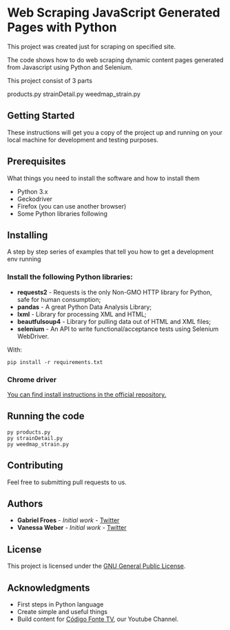 # Web Scraping JavaScript Generated Pages with Python

This project was created just for scraping on specified site.

The code shows how to do web scraping dynamic content pages generated from Javascript using Python and Selenium.

This project consist of 3 parts

products.py
strainDetail.py
weedmap_strain.py

## Getting Started

These instructions will get you a copy of the project up and running on your local machine for development and testing purposes.

## Prerequisites

What things you need to install the software and how to install them

* Python 3.x
* Geckodriver
* Firefox (you can use another browser)
* Some Python libraries following

## Installing

A step by step series of examples that tell you how to get a development env running

### Install the following Python libraries:

 * **requests2** - Requests is the only Non-GMO HTTP library for Python, safe for human consumption;
 * **pandas** - A great Python Data Analysis Library;
 * **lxml** - Library for processing XML and HTML;
 * **beautfulsoup4** - Library for pulling data out of HTML and XML files;
 * **selenium** - An API to write functional/acceptance tests using Selenium WebDriver.

With:
```
pip install -r requirements.txt
```

### Chrome driver 

[You can find install instructions in the official repository.](https://chromedriver.chromium.org/downloads)


## Running the code

```
py products.py
py strainDetail.py
py weedmap_strain.py
```

## Contributing

Feel free to submitting pull requests to us.

## Authors

* **Gabriel Froes** - *Initial work* - [Twitter](https://www.twitter.com/gabrielfroes)
* **Vanessa Weber** - *Initial work* - [Twitter](https://www.twitter.com/nessaweberfroes)

## License

This project is licensed under the [GNU General Public License](https://opensource.org/licenses/GPL-3.0).

## Acknowledgments

* First steps in Python language
* Create simple and useful things
* Build content for [Código Fonte TV](https://youtu.be/Vxl5jUltHBo), our Youtube Channel.
